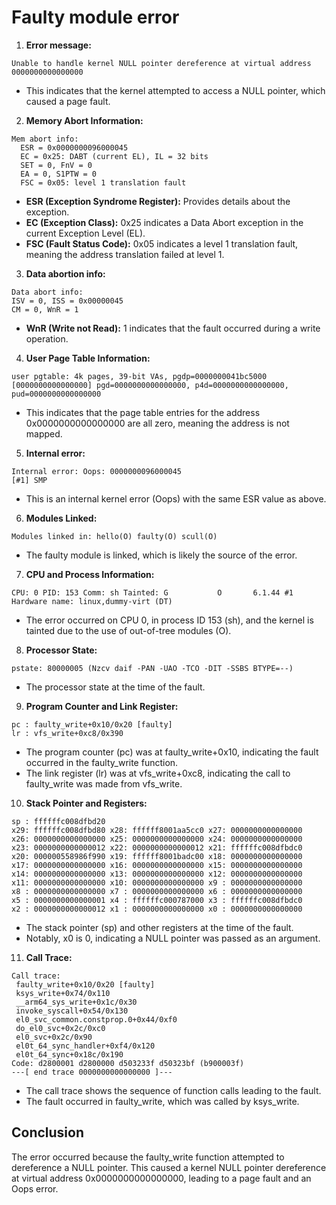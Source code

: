 # Faulty module error

1. **Error message:**
```
Unable to handle kernel NULL pointer dereference at virtual address 0000000000000000
```
- This indicates that the kernel attempted to access a NULL pointer, which caused a page fault.

2. **Memory Abort Information:**
```
Mem abort info:
  ESR = 0x0000000096000045
  EC = 0x25: DABT (current EL), IL = 32 bits
  SET = 0, FnV = 0
  EA = 0, S1PTW = 0
  FSC = 0x05: level 1 translation fault
```
- **ESR (Exception Syndrome Register):** Provides details about the exception.
- **EC (Exception Class):** 0x25 indicates a Data Abort exception in the current Exception Level (EL).
- **FSC (Fault Status Code):** 0x05 indicates a level 1 translation fault, meaning the address translation failed at level 1.
3. **Data abortion info:**
```
Data abort info:
ISV = 0, ISS = 0x00000045
CM = 0, WnR = 1
```
- **WnR (Write not Read):** 1 indicates that the fault occurred during a write operation.

4. **User Page Table Information:**
```
user pgtable: 4k pages, 39-bit VAs, pgdp=0000000041bc5000
[0000000000000000] pgd=0000000000000000, p4d=0000000000000000, pud=0000000000000000
```
- This indicates that the page table entries for the address 0x0000000000000000 are all zero, meaning the address is not mapped.

5. **Internal error:**
```
Internal error: Oops: 0000000096000045 
[#1] SMP
```
- This is an internal kernel error (Oops) with the same ESR value as above.

6. **Modules Linked:**

```
Modules linked in: hello(O) faulty(O) scull(O)
```
- The faulty module is linked, which is likely the source of the error.
7. **CPU and Process Information:**
```
CPU: 0 PID: 153 Comm: sh Tainted: G           O       6.1.44 #1
Hardware name: linux,dummy-virt (DT)
```
- The error occurred on CPU 0, in process ID 153 (sh), and the kernel is tainted due to the use of out-of-tree modules (O).

8. **Processor State:**
```
pstate: 80000005 (Nzcv daif -PAN -UAO -TCO -DIT -SSBS BTYPE=--)
```
- The processor state at the time of the fault.

9. **Program Counter and Link Register:**
```
pc : faulty_write+0x10/0x20 [faulty]
lr : vfs_write+0xc8/0x390
```
- The program counter (pc) was at faulty_write+0x10, indicating the fault occurred in the faulty_write function.
- The link register (lr) was at vfs_write+0xc8, indicating the call to faulty_write was made from vfs_write.
10. **Stack Pointer and Registers:**
```
sp : ffffffc008dfbd20
x29: ffffffc008dfbd80 x28: ffffff8001aa5cc0 x27: 0000000000000000
x26: 0000000000000000 x25: 0000000000000000 x24: 0000000000000000
x23: 0000000000000012 x22: 0000000000000012 x21: ffffffc008dfbdc0
x20: 000000558986f990 x19: ffffff8001badc00 x18: 0000000000000000
x17: 0000000000000000 x16: 0000000000000000 x15: 0000000000000000
x14: 0000000000000000 x13: 0000000000000000 x12: 0000000000000000
x11: 0000000000000000 x10: 0000000000000000 x9 : 0000000000000000
x8 : 0000000000000000 x7 : 0000000000000000 x6 : 0000000000000000
x5 : 0000000000000001 x4 : ffffffc000787000 x3 : ffffffc008dfbdc0
x2 : 0000000000000012 x1 : 0000000000000000 x0 : 0000000000000000
```
- The stack pointer (sp) and other registers at the time of the fault.
- Notably, x0 is 0, indicating a NULL pointer was passed as an argument.

11. **Call Trace:**
```
Call trace:
 faulty_write+0x10/0x20 [faulty]
 ksys_write+0x74/0x110
 __arm64_sys_write+0x1c/0x30
 invoke_syscall+0x54/0x130
 el0_svc_common.constprop.0+0x44/0xf0
 do_el0_svc+0x2c/0xc0
 el0_svc+0x2c/0x90
 el0t_64_sync_handler+0xf4/0x120
 el0t_64_sync+0x18c/0x190
Code: d2800001 d2800000 d503233f d50323bf (b900003f) 
---[ end trace 0000000000000000 ]---
```
- The call trace shows the sequence of function calls leading to the fault.
- The fault occurred in faulty_write, which was called by ksys_write.

## Conclusion
The error occurred because the faulty_write function attempted to dereference a NULL pointer. This caused a kernel NULL pointer dereference at virtual address 0x0000000000000000, leading to a page fault and an Oops error.